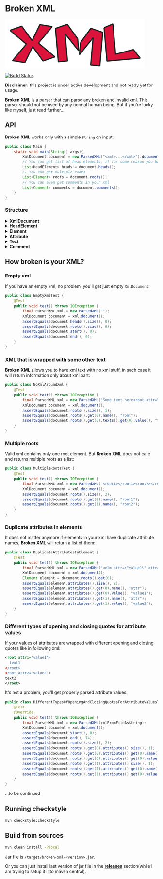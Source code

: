 # Broken XML

<img src="https://raw.githubusercontent.com/Guseyn/logos/master/broken-xml.svg?sanitize=true">

[![Build Status](https://travis-ci.org/Guseyn/broken-xml.svg?branch=master)](https://travis-ci.org/Guseyn/broken-xml)

**Disclaimer:** this project is under active development and not ready yet for usage.

**Broken XML** is a parser that can parse any broken and invalid xml. This parser should not be used
by any normal human being. But if you're lucky like myself, just read further...

## API

**Broken XML** works only with a simple `String` on input:

```java
public class Main {
    static void main(String[] args){ 
        XmlDocument document = new ParsedXML("<xml>...</xml>").document();
        // You can get list of head elements, if for some reason you have several of them
        List<HeadElement> heads = document.heads(); 
        // You can get multiple roots
        List<Element> roots = document.roots();
        // You can even get comments in your xml
        List<Comment> comments = document.comments();
    }
}
```

### Structure

<details>
  <summary><b>XmlDocument</b></summary><br>
  
  **XmlDocument** is what you get by calling `new ParsedXML(xmlAsString).document()`.
  
  ```java
  XmlDocument document = new ParsedXML(xmlAsString).document();
  // Components:
  List<HeadElement> heads = document.heads();
  List<Element> roots = document.roots();
  List<Comment> comments = document.comments();
  int start = document.start(); // is always 0
  int end = document.end(); // is always a length of xml string
```
</details>

<details>
  <summary><b>HeadElement</b></summary><br>
  
  **HeadElement** represents head of xml. It's an element that looks like `<?xml ... ?>`.
  
  ```java
  XmlDocument document = new ParsedXML(xmlAsString).document();
  HeadElement head = document.heads().get(0);
  // Components:
  List<Attribute> attributes = head.attributes();
  int start = element.start();
  int end = element.end();
```
</details>

<details>
  <summary><b>Element</b></summary><br>
  
  **Element** can be either a root or just a child node in xml.
  
  ```java
  XmlDocument document = new ParsedXML(xmlAsString).document();
  Element element = document.roots().get(0); // can be aslo retrieved from another element via children() method
  // Components:
  String name = element.name();
  List<Attribute> attributes = element.attributes();
  List<Element> children = element.children();
  List<Text> texts = element.texts();
  int start = element.start();
  int end = element.end();
```
</details>


<details>
  <summary><b>Attribute</b></summary><br>
  
  **Attribute** can be either a component of `HeadElement` or `Element`.
  
  ```java
  XmlDocument document = new ParsedXML(xmlAsString).document();
  Element element = document.roots().get(0);
  Attribute attribute = element.attributes().get(0); 
  // Components:
  String name = attribute.name();
  String value = attribute.value();
  int nameStart = element.nameStart();
  int nameEnd = element.nameEnd();
  int valueStart = value.nameStart();
  int valueEnd = value.valueEnd();
```
</details>


<details>
  <summary><b>Text</b></summary><br>
  
  **Text** is a component of `Element`.
  
  ```java
  XmlDocument document = new ParsedXML(xmlAsString).document();
  HeadElement element = document.heads().get(0);
  Element element = document.roots().get(0)
  Text text = element.texts().get(0) 
  // Components:
  String value = text.value();
  int start = text.start();
  int end = text.end();
```
</details>

<details>
  <summary><b>Comment</b></summary><br>
  
  **Comment** is a component of `XmlDocument`.
  
  ```java
  XmlDocument document = new ParsedXML(xmlAsString).document();
  Comment comment = document.comments().get(0);
  // Components:
  String text = comment.text();
  int start = comment.start();
  int end = comment.end();
```
</details>

## How broken is your XML?

### Empty xml

If you have an empty xml, no problem, you'll get just empty `XmlDocument`:

```java
public class EmptyXmlTest {
    @Test
    public void test() throws IOException {
        final ParsedXML xml = new ParsedXML("");
        XmlDocument document = xml.document();
        assertEquals(document.heads().size(), 0);
        assertEquals(document.roots().size(), 0);
        assertEquals(document.start(), 0);
        assertEquals(document.end(), 0);
    }
}
```

### XML that is wrapped with some other text

**Broken XML** allows you to have xml text with no xml stuff, in such case it will return information only about xml part:

```java
public class NoXmlAroundXml {
    @Test
    public void test() throws IOException {
        final ParsedXML xml = new ParsedXML("Some text here<root attr=\"value\">text</root>and some text here");
        XmlDocument document = xml.document();
        assertEquals(document.roots().size(), 1);
        assertEquals(document.roots().get(0).name(), "root");
        assertEquals(document.roots().get(0).texts().get(0).value(), "text");
    }
}
```

### Multiple roots

Valid xml contains only one root element. But **Broken XML** does not care and returns multiple roots as a list:

```java
public class MultipleRootsTest {
    @Test
    public void test() throws IOException {
        final ParsedXML xml = new ParsedXML("<root1></root1><root2></root2>");
        XmlDocument document = xml.document();
        assertEquals(document.roots().size(), 2);
        assertEquals(document.roots().get(0).name(), "root1");
        assertEquals(document.roots().get(1).name(), "root2");
    }
}
```

### Duplicate attributes in elements

It does not matter anymore if elements in your xml have duplicate attribute names, **Broken XML** will return a list of them:

```java
public class DuplicateAttributesInElement {
    @Test
    public void test() throws IOException {
        final ParsedXML xml = new ParsedXML("<elm attr=\"value1\" attr=\"value2\"></elm>");
        XmlDocument document = xml.document();
        Element element = document.roots().get(0);
        assertEquals(element.attributes().size(), 2);
        assertEquals(element.attributes().get(0).name(), "attr");
        assertEquals(element.attributes().get(0).value(), "value1");
        assertEquals(element.attributes().get(1).name(), "attr");
        assertEquals(element.attributes().get(1).value(), "value2");
    }
}
```

### Different types of opening and closing quotes for attribute values

If your values of attributes are wrapped with different opening and closing quotes like in following xml:

```xml
<root attr1='value1">
  text1
</root>
<root attr2="value2'>
text2
</root>
```

It's not a problem, you'll get properly parsed attribute values:

```java
public class DifferentTypesOfOpeningAndClosingQuotesForAttributeValuesTest {
    @Test
    @Override
    public void test() throws IOException {
        final ParsedXML xml = new ParsedXML(xmlFromFileAsString);
        XmlDocument document = xml.document();
        assertEquals(document.start(), 0);
        assertEquals(document.end(), 74);
        assertEquals(document.roots().size(), 2);
        assertEquals(document.roots().get(0).attributes().size(), 1);
        assertEquals(document.roots().get(0).attributes().get(0).name(), "attr1");
        assertEquals(document.roots().get(0).attributes().get(0).value(), "value1");
        assertEquals(document.roots().get(1).attributes().size(), 1);
        assertEquals(document.roots().get(1).attributes().get(0).name(), "attr2");
        assertEquals(document.roots().get(1).attributes().get(0).value(), "value2");
    }
}
```

...to be continued

## Running checkstyle

```bash
mvn checkstyle:checkstyle
```

## Build from sources

```bash
mvn clean install -Plocal
```

Jar file is `/target/broken-xml-<version>.jar`.

Or you can just install last version of jar file in the [**releases**](https://github.com/Guseyn/broken-xml/releases) section(while I am trying to setup it into maven central).
